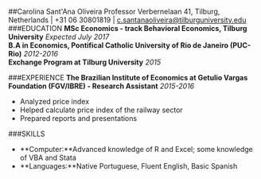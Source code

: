##Carolina Sant'Ana Oliveira
Professor Verbernelaan 41, Tilburg, Netherlands | +31 06 30801819 | c.santanaoliveira@tilburguniversity.edu
###EDUCATION
**MSc Economics - track Behavioral Economics, Tilburg University** *Expected July 2017*										
**B.A in Economics, Pontifical Catholic University of Rio de Janeiro (PUC-Rio)** *2012-2016*                
**Exchange Program at Tilburg University** *2015*

###EXPERIENCE
**The Brazilian Institute of Economics at Getulio Vargas Foundation (FGV/IBRE) - Research Assistant** *2015-2016*
- Analyzed price index
- Helped calculate price index of the railway sector
- Prepared reports and presentations

###SKILLS
- **Computer:**Advanced knowledge of R and Excel; some knowledge of VBA and Stata
- **Languages:**Native Portuguese, Fluent English, Basic Spanish

